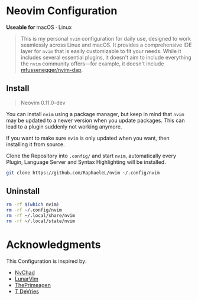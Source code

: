 # Neovim Configuration 

<b>Useable for </b>
macOS · Linux

> This is my personal `nvim` configuration for daily use, designed to work seamlessly across Linux and macOS. It provides a comprehensive IDE layer for `nvim` that is easily customizable to fit your needs. While it includes several essential plugins, it doesn't aim to include everything the `nvim` community offers—for example, it doesn't include [mfussenegger/nvim-dap](https://github.com/mfussenegger/nvim-dap).

## Install

> Neovim 0.11.0-dev

You can install `nvim` using a package manager, but keep in mind that `nvim` may be updated to a newer version when you update packages. This can lead to a plugin suddenly not working anymore.

If you want to make sure `nvim` is only updated when you want, then installing it from source.

Clone the Repository into `.config/` and start `nvim`, automatically every Plugin, Language Server and Syntax Highlighting will be installed.

```bash 
git clone https://github.com/RaphaeleL/nvim ~/.config/nvim
```

## Uninstall 

```bash 
rm -rf $(which nvim)
rm -rf ~/.config/nvim
rm -rf ~/.local/share/nvim
rm -rf ~/.local/state/nvim
```

# Acknowledgments

This Configuration is inspired by:

- [NvChad](https://github.com/NvChad)
- [LunarVim](https://github.com/LunarVim)
- [ThePrimeagen](https://github.com/ThePrimeagen)
- [T DeVries](https://github.com/tjdevries)
